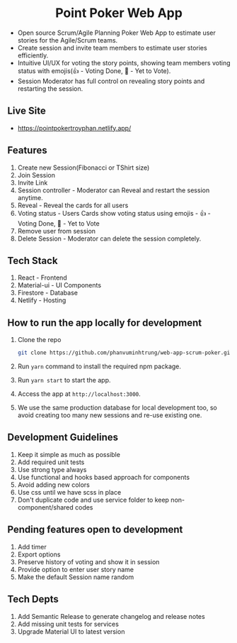 
<h1 align="center">Point Poker Web App</h1>

- Open source Scrum/Agile Planning Poker Web App to estimate user stories for the Agile/Scrum teams. 
- Create session and invite team members to estimate user stories efficiently. 
- Intuitive UI/UX for voting the story points, showing team members voting status with emojis(👍 - Voting Done, 🤔 - Yet to Vote).
- Session Moderator has full control on revealing story points and restarting the session.

## Live Site

- <https://pointpokertroyphan.netlify.app/>

## Features

1. Create new Session(Fibonacci or TShirt size)
2. Join Session
3. Invite Link
4. Session controller - Moderator can Reveal and restart the session anytime.
5. Reveal - Reveal the cards for all users
6. Voting status - Users Cards show voting status using emojis - 👍 - Voting Done, 🤔 - Yet to Vote
7. Remove user from session
8. Delete Session - Moderator can delete the session completely.

## Tech Stack

1. React - Frontend
2. Material-ui - UI Components
3. Firestore - Database
4. Netlify - Hosting

## How to run the app locally for development

1. Clone the repo

    ```bash
    git clone https://github.com/phanvuminhtrung/web-app-scrum-poker.git
    ```

2. Run `yarn` command to install the required npm package.
3. Run `yarn start` to start the app.
4. Access the app at `http://localhost:3000`.
5. We use the same production database for local development too, so avoid creating too many new sessions and re-use existing one.

## Development Guidelines

1. Keep it simple as much as possible
2. Add required unit tests
3. Use strong type always
4. Use functional and hooks based approach for components
5. Avoid adding new colors
6. Use css until we have scss in place
7. Don't duplicate code and use service folder to keep non-component/shared codes

## Pending features open to development

1. Add timer
2. Export options
3. Preserve history of voting and show it in session
4. Provide option to enter user story name
5. Make the default Session name random

## Tech Depts

1. Add Semantic Release to generate changelog and release notes
2. Add missing unit tests for services
3. Upgrade Material UI to latest version
